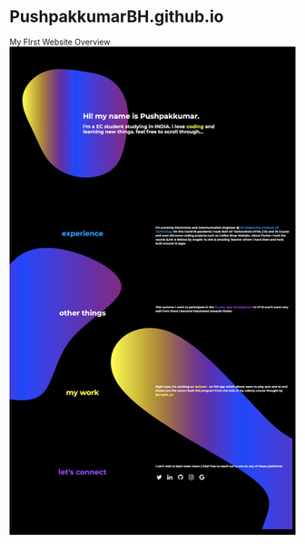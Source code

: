 # PushpakkumarBH.github.io

My FIrst Website Overview
![](https://github.com/PushpakkumarBH/PushpakkumarBH.github.io/blob/master/preview.png)
